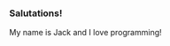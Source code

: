 ### Salutations!
My name is Jack and I love programming!

<!-- I’m currently working on an online multiplayer game called Tankcraft. -->
